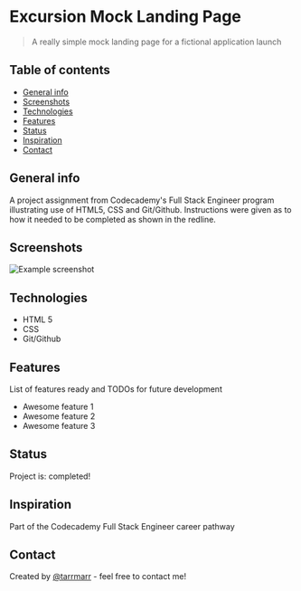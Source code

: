 # Excursion Mock Landing Page
> A really simple mock landing page for a fictional application launch  

## Table of contents
* [General info](#general-info)
* [Screenshots](#screenshots)
* [Technologies](#technologies)
* [Features](#features)
* [Status](#status)
* [Inspiration](#inspiration)
* [Contact](#contact)

## General info
A project assignment from Codecademy's Full Stack Engineer program illustrating use of HTML5, CSS and Git/Github.  Instructions were given as to how it needed to be completed as shown in the redline.

## Screenshots
![Example screenshot](.screenshot.jpg)

## Technologies
* HTML 5
* CSS
* Git/Github

## Features
List of features ready and TODOs for future development
* Awesome feature 1
* Awesome feature 2
* Awesome feature 3

## Status
Project is: completed!

## Inspiration
Part of the Codecademy Full Stack Engineer career pathway 

## Contact
Created by [@tarrmarr](https://www.tarrynmarr.me/) - feel free to contact me!
